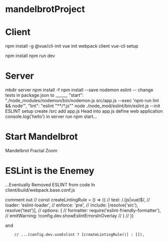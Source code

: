 # mandelbrotProject

# Client
  npm install -g @vue/cli-init
  vue init webpack client
  vue-cli setup

  npm install
  npm run dev
# Server
  mkdir server
  npm install -f
  npm install --save nodemon eslint
  -- change tests in package.json to ______
      "start": "./node_modules/nodemon/bin/nodemon.js src/app.js --exec 'npm run lint && node'",
    "lint": "eslint \"**/*.js\""
  node ./node_mod/eslint/bin/eslint.js --init
  ESLINT setup
  create /src
  add app.js
  Head into app.js
    define web application
    console.log('hello')
  in server run npm start...

# Start Mandelbrot
  Mandelbrot Fractal Zoom

# ESLint is the Enemey
  ...Eventually Removed ESLINT from code
  In client/build/webpack.base.conf.js

  comment out
  // const createLintingRule = () => ({
  //   test: /\.(js|vue)$/,
  //   loader: 'eslint-loader',
  //   enforce: 'pre',
  //   include: [resolve('src'), resolve('test')],
  //   options: {
  //       formatter: require('eslint-friendly-formatter'),
  //     emitWarning: !config.dev.showEslintErrorsInOverlay
  //   }
  // })

  and

        // ...(config.dev.useEslint ? [createLintingRule()] : []),








